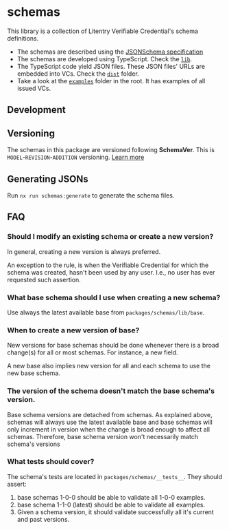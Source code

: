 # schemas

This library is a collection of Litentry Verifiable Credential's schema definitions.

- The schemas are described using the [JSONSchema specification](https://datatracker.ietf.org/doc/html/draft-handrews-json-schema-01)
- The schemas are developed using TypeScript. Check the [`lib`](./src/lib/).
- The TypeScript code yield JSON files. These JSON files' URLs are embedded into VCs. Check the [`dist`](../../dist/schemas/) folder.
- Take a look at the [`examples`](../../examples/) folder in the root. It has examples of all issued VCs.

## Development

## Versioning

The schemas in this package are versioned following **SchemaVer**. This is `MODEL`-`REVISION`-`ADDITION` versioning. [Learn more](https://snowplow.io/blog/introducing-schemaver-for-semantic-versioning-of-schemas/)

## Generating JSONs

Run `nx run schemas:generate` to generate the schema files.

## FAQ

### Should I modify an existing schema or create a new version?

In general, creating a new version is always preferred.

An exception to the rule, is when the Verifiable Credential for which the schema was created, hasn't been used by any user. I.e., no user has ever requested such assertion.

### What base schema should I use when creating a new schema?

Use always the latest available base from `packages/schemas/lib/base`.

### When to create a new version of base?

New versions for base schemas should be done whenever there is a broad change(s) for all or most schemas. For instance, a new field.

A new base also implies new version for all and each schema to use the new base schema.

### The version of the schema doesn't match the base schema's version.

Base schema versions are detached from schemas. As explained above, schemas will always use the latest available base and base schemas will only increment in version when the change is broad enough to affect all schemas. Therefore, base schema version won't necessarily match schema's versions

### What tests should cover?

The schema's tests are located in `packages/schemas/__tests__`. They should assert:

1. base schemas 1-0-0 should be able to validate all 1-0-0 examples.
1. base schema 1-1-0 (latest) should be able to validate all examples.
1. Given a schema version, it should validate successfully all it's current and past versions.
